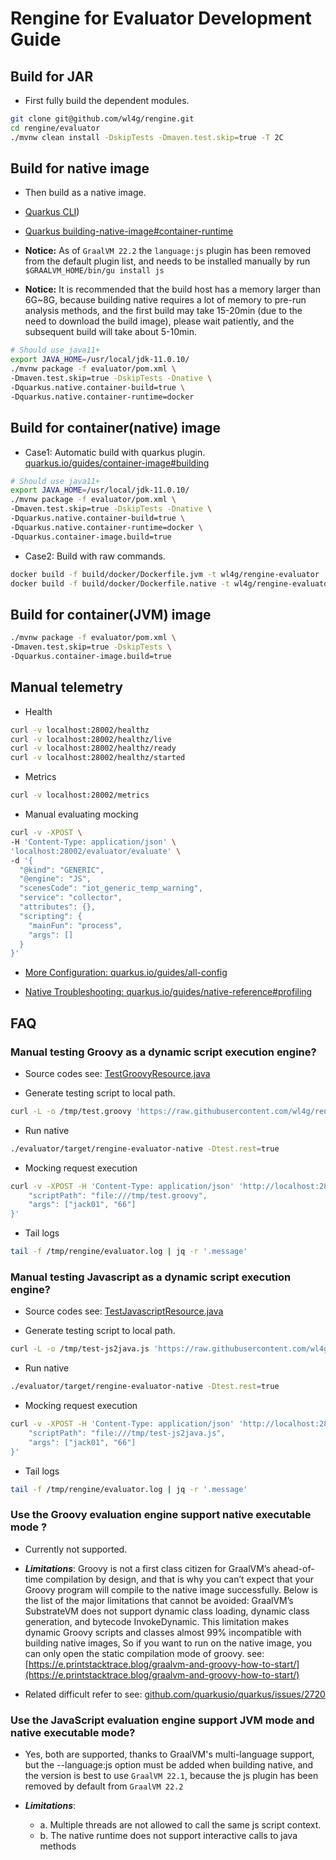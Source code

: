 # Rengine for Evaluator Development Guide

## Build for JAR

- First fully build the dependent modules.

```bash
git clone git@github.com/wl4g/rengine.git
cd rengine/evaluator
./mvnw clean install -DskipTests -Dmaven.test.skip=true -T 2C
```

## Build for native image

- Then build as a native image.

- [Quarkus CLI](https://quarkus.io/guides/cli-tooling))

- [Quarkus building-native-image#container-runtime](https://quarkus.io/guides/building-native-image#container-runtime)

- **Notice:** As of `GraalVM 22.2` the `language:js` plugin has been removed from the default plugin list, and needs to be installed manually by run `$GRAALVM_HOME/bin/gu install js`

- **Notice:** It is recommended that the build host has a memory larger than 6G~8G, because building native requires a lot of memory to pre-run analysis methods, and the first build may take 15-20min (due to the need to download the build image), please wait patiently, and the subsequent build will take about 5-10min.

```bash
# Should use java11+
export JAVA_HOME=/usr/local/jdk-11.0.10/
./mvnw package -f evaluator/pom.xml \
-Dmaven.test.skip=true -DskipTests -Dnative \
-Dquarkus.native.container-build=true \
-Dquarkus.native.container-runtime=docker
```

## Build for container(native) image

- Case1: Automatic build with quarkus plugin. [quarkus.io/guides/container-image#building](https://quarkus.io/guides/container-image#building)

```bash
# Should use java11+
export JAVA_HOME=/usr/local/jdk-11.0.10/
./mvnw package -f evaluator/pom.xml \
-Dmaven.test.skip=true -DskipTests -Dnative \
-Dquarkus.native.container-build=true \
-Dquarkus.native.container-runtime=docker \
-Dquarkus.container-image.build=true
```

- Case2: Build with raw commands.

```bash
docker build -f build/docker/Dockerfile.jvm -t wl4g/rengine-evaluator .
docker build -f build/docker/Dockerfile.native -t wl4g/rengine-evaluator .
```

## Build for container(JVM) image

```bash
./mvnw package -f evaluator/pom.xml \
-Dmaven.test.skip=true -DskipTests \
-Dquarkus.container-image.build=true
```

## Manual telemetry

- Health

```bash
curl -v localhost:28002/healthz
curl -v localhost:28002/healthz/live
curl -v localhost:28002/healthz/ready
curl -v localhost:28002/healthz/started
```

- Metrics

```bash
curl -v localhost:28002/metrics
```

- Manual evaluating mocking

```bash
curl -v -XPOST \
-H 'Content-Type: application/json' \
'localhost:28002/evaluator/evaluate' \
-d '{
  "@kind": "GENERIC",
  "@engine": "JS",
  "scenesCode": "iot_generic_temp_warning",
  "service": "collector",
  "attributes": {},
  "scripting": {
    "mainFun": "process",
    "args": []
  }
}'
```

- [More Configuration: quarkus.io/guides/all-config](https://quarkus.io/guides/all-config)

- [Native Troubleshooting: quarkus.io/guides/native-reference#profiling](https://quarkus.io/guides/native-reference#profiling)

## FAQ

### Manual testing Groovy as a dynamic script execution engine?

- Source codes see: [TestGroovyResource.java](src/main/java/com/wl4g/rengine/evaluator/rest/TestGroovyResource.java)

- Generate testing script to local path.

```bash
curl -L -o /tmp/test.groovy 'https://raw.githubusercontent.com/wl4g/rengine/master/evaluator/testdata/testscript/test.groovy'
```

- Run native

```bash
./evaluator/target/rengine-evaluator-native -Dtest.rest=true
```

- Mocking request execution

```bash
curl -v -XPOST -H 'Content-Type: application/json' 'http://localhost:28002/test/groovy/execution' -d '{
    "scriptPath": "file:///tmp/test.groovy",
    "args": ["jack01", "66"]
}'
```

- Tail logs

```bash
tail -f /tmp/rengine/evaluator.log | jq -r '.message'
```

### Manual testing Javascript as a dynamic script execution engine?

- Source codes see: [TestJavascriptResource.java](src/main/java/com/wl4g/rengine/evaluator/rest/TestJavascriptResource.java)

- Generate testing script to local path.

```bash
curl -L -o /tmp/test-js2java.js 'https://raw.githubusercontent.com/wl4g/rengine/master/evaluator/testdata/testscript/test-js2java.js'
```

- Run native

```bash
./evaluator/target/rengine-evaluator-native -Dtest.rest=true
```

- Mocking request execution

```bash
curl -v -XPOST -H 'Content-Type: application/json' 'http://localhost:28002/test/javascript/execution' -d '{
    "scriptPath": "file:///tmp/test-js2java.js",
    "args": ["jack01", "66"]
}'
```

- Tail logs

```bash
tail -f /tmp/rengine/evaluator.log | jq -r '.message'
```

### Use the Groovy evaluation engine support native executable mode ?

- Currently not supported.

- ***Limitations***: Groovy is not a first class citizen for GraalVM’s ahead-of-time compilation by design, and that is why you can’t expect that your Groovy program will compile to the native image successfully. Below is the list of the major limitations that cannot be avoided: GraalVM’s SubstrateVM does not support dynamic class loading, dynamic class generation, and bytecode InvokeDynamic. This limitation makes dynamic Groovy scripts and classes almost 99% incompatible with building native images, So if you want to run on the native image, you can only open the static compilation mode of groovy. see: [https://e.printstacktrace.blog/graalvm-and-groovy-how-to-start/](https://e.printstacktrace.blog/graalvm-and-groovy-how-to-start/)

- Related difficult refer to see: [github.com/quarkusio/quarkus/issues/2720](https://github.com/quarkusio/quarkus/issues/2720)


### Use the JavaScript evaluation engine support JVM mode and native executable mode?

- Yes, both are supported, thanks to GraalVM's multi-language support, but the --language:js option must be added when building native, and the version is best to use `GraalVM 22.1`, because the js plugin has been removed by default from `GraalVM 22.2`

- ***Limitations***:
  - a. Multiple threads are not allowed to call the same js script context.
  - b. The native runtime does not support interactive calls to java methods

